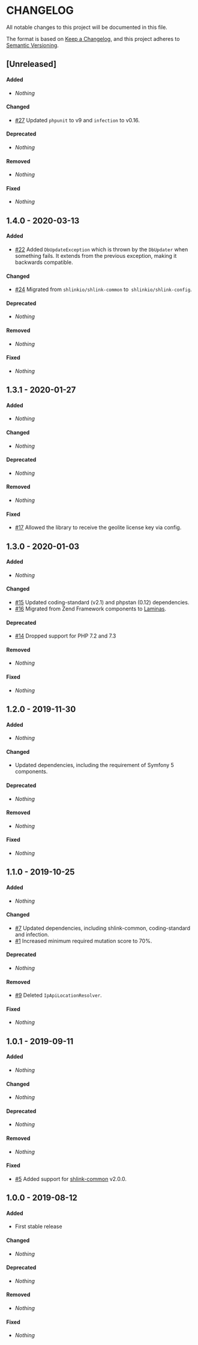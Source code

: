 # CHANGELOG

All notable changes to this project will be documented in this file.

The format is based on [Keep a Changelog](https://keepachangelog.com), and this project adheres to [Semantic Versioning](https://semver.org).

## [Unreleased]

#### Added

* *Nothing*

#### Changed

* [#27](https://github.com/shlinkio/shlink-ip-geolocation/issues/27) Updated `phpunit` to v9 and `infection` to v0.16.

#### Deprecated

* *Nothing*

#### Removed

* *Nothing*

#### Fixed

* *Nothing*


## 1.4.0 - 2020-03-13

#### Added

* [#22](https://github.com/shlinkio/shlink-ip-geolocation/issues/22) Added `DbUpdateException` which is thrown by the `DbUpdater` when something fails. It extends from the previous exception, making it backwards compatible.

#### Changed

* [#24](https://github.com/shlinkio/shlink-ip-geolocation/issues/24) Migrated from `shlinkio/shlink-common` to` shlinkio/shlink-config`.

#### Deprecated

* *Nothing*

#### Removed

* *Nothing*

#### Fixed

* *Nothing*


## 1.3.1 - 2020-01-27

#### Added

* *Nothing*

#### Changed

* *Nothing*

#### Deprecated

* *Nothing*

#### Removed

* *Nothing*

#### Fixed

* [#17](https://github.com/shlinkio/shlink-ip-geolocation/issues/17) Allowed the library to receive the geolite license key via config.


## 1.3.0 - 2020-01-03

#### Added

* *Nothing*

#### Changed

* [#15](https://github.com/shlinkio/shlink-ip-geolocation/issues/15) Updated coding-standard (v2.1) and phpstan (0.12) dependencies.
* [#16](https://github.com/shlinkio/shlink-ip-geolocation/issues/16) Migrated from Zend Framework components to [Laminas](https://getlaminas.org/).

#### Deprecated

* [#14](https://github.com/shlinkio/shlink-ip-geolocation/issues/14) Dropped support for PHP 7.2 and 7.3

#### Removed

* *Nothing*

#### Fixed

* *Nothing*


## 1.2.0 - 2019-11-30

#### Added

* *Nothing*

#### Changed

* Updated dependencies, including the requirement of Symfony 5 components.

#### Deprecated

* *Nothing*

#### Removed

* *Nothing*

#### Fixed

* *Nothing*


## 1.1.0 - 2019-10-25

#### Added

* *Nothing*

#### Changed

* [#7](https://github.com/shlinkio/shlink-ip-geolocation/issues/7) Updated dependencies, including shlink-common, coding-standard and infection.
* [#1](https://github.com/shlinkio/shlink-ip-geolocation/issues/1) Increased minimum required mutation score to 70%.

#### Deprecated

* *Nothing*

#### Removed

* [#9](https://github.com/shlinkio/shlink-ip-geolocation/issues/9) Deleted `IpApiLocationResolver`.

#### Fixed

* *Nothing*


## 1.0.1 - 2019-09-11

#### Added

* *Nothing*

#### Changed

* *Nothing*

#### Deprecated

* *Nothing*

#### Removed

* *Nothing*

#### Fixed

* [#5](https://github.com/shlinkio/shlink-ip-geolocation/issues/5) Added support for [shlink-common](https://github.com/shlinkio/shlink-common) v2.0.0.


## 1.0.0 - 2019-08-12

#### Added

* First stable release

#### Changed

* *Nothing*

#### Deprecated

* *Nothing*

#### Removed

* *Nothing*

#### Fixed

* *Nothing*
